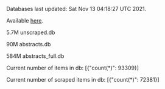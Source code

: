 Databases last updated: Sat Nov 13 04:18:27 UTC 2021. 

Available [here](https://github.com/cbeauhilton/ash-db/releases).

5.7M	unscraped.db

90M	abstracts.db

584M	abstracts_full.db

Current number of items in db:
[{"count(*)": 93309}]

Current number of scraped items in db:
[{"count(*)": 72381}]
